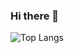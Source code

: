 ### Hi there 👋

<!--
**MauricioMorenoMorales/MauricioMorenoMorales** is a ✨ _special_ ✨ repository because its `README.md` (this file) appears on your GitHub profile.

- 🔭 I’m currently working on HTML CSS and Vanilla Javascript projects, and also some React ...
- 🌱 I’m currently learning Ruby and python ...
-->

![Top Langs](https://github-readme-stats.vercel.app/api/top-langs/?username=MauricioMorenoMorales&theme=tokyonight&langs_count=12&layout=compact&hide=vue,makefile)
<!--[![willianrod's wakatime stats](https://github-readme-stats.vercel.app/api/wakatime?username=mauriciomoreno2)](https://github.com/anuraghazra/github-readme-stats)-->
